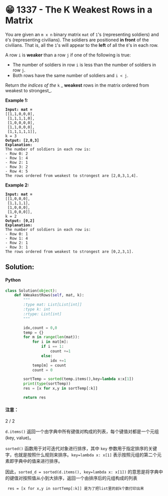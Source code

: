 # 😁 1337 - The K Weakest Rows in a Matrix

You are given an `m x n` binary matrix `mat` of `1`'s (representing soldiers) and `0`'s (representing civilians). The soldiers are positioned **in front** of the civilians. That is, all the `1`'s will appear to the **left** of all the `0`'s in each row.

A row `i` is **weaker** than a row `j` if one of the following is true:

* The number of soldiers in row `i` is less than the number of soldiers in row `j`.
* Both rows have the same number of soldiers and `i < j`.

Return _the indices of the_ `k` _ **weakest** rows in the matrix ordered from weakest to strongest_.

&#x20;

**Example 1:**

<pre><code><strong>Input: mat = 
</strong>[[1,1,0,0,0],
 [1,1,1,1,0],
 [1,0,0,0,0],
 [1,1,0,0,0],
 [1,1,1,1,1]], 
k = 3
<strong>Output: [2,0,3]
</strong><strong>Explanation: 
</strong>The number of soldiers in each row is: 
- Row 0: 2 
- Row 1: 4 
- Row 2: 1 
- Row 3: 2 
- Row 4: 5 
The rows ordered from weakest to strongest are [2,0,3,1,4].
</code></pre>

**Example 2:**

<pre><code><strong>Input: mat = 
</strong>[[1,0,0,0],
 [1,1,1,1],
 [1,0,0,0],
 [1,0,0,0]], 
k = 2
<strong>Output: [0,2]
</strong><strong>Explanation: 
</strong>The number of soldiers in each row is: 
- Row 0: 1 
- Row 1: 4 
- Row 2: 1 
- Row 3: 1 
The rows ordered from weakest to strongest are [0,2,3,1].
</code></pre>

## Solution:

#### Python

```python
class Solution(object):
    def kWeakestRows(self, mat, k):
        """
        :type mat: List[List[int]]
        :type k: int
        :rtype: List[int]
        """

        idx,count = 0,0
        temp = {}
        for m in range(len(mat)): 
            for i in mat[m]:
                if i == 1:
                    count +=1
                else:
                    idx +=1     
            temp[m] = count
            count = 0

        sortTemp = sorted(temp.items(),key=lambda x:x[1])
        print(type(sortTemp))
        res = [x for x,y in sortTemp[:k]]

        return res
```

#### 注意：

2 / 2

`d.items()` 返回一个由字典中所有键值对构成的列表，每个键值对都是一个元组 (key, value)。

`sorted()` 函数用于对可迭代对象进行排序，其中 `key` 参数用于指定排序的关键字，也就是按照什么规则来排序。`key=lambda x: x[1]` 表示按照元组的第二个元素即字典中的值来进行排序。

因此，`sorted_d = sorted(d.items(), key=lambda x: x[1])` 的意思是将字典中的键值对按照值从小到大排序，返回一个由排序后的元组构成的列表

```
 res = [x for x,y in sortTemp[:k]] 是为了把list里的前k个数打印出来
```

